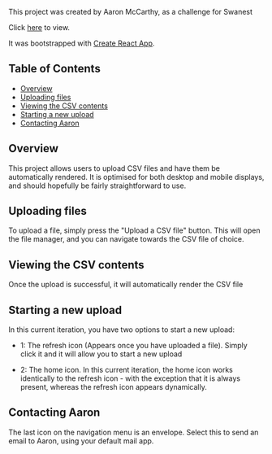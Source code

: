 This project was created by Aaron McCarthy, as a challenge for Swanest

Click [here](public/) to view.

It was bootstrapped with [Create React App](https://github.com/facebook/create-react-app).

## Table of Contents

- [Overview](#overview)
- [Uploading files](#uploading-files)
- [Viewing the CSV contents](#viewing-the-csv-contents)
- [Starting a new upload](#starting-a-new-upload)
- [Contacting Aaron](#contacting-aaron)

## Overview

This project allows users to upload CSV files and have them be automatically rendered. It is optimised for both desktop and mobile displays, and should hopefully be fairly straightforward to use.

## Uploading files

To upload a file, simply press the "Upload a CSV file" button. This will open the file manager, and you can navigate towards the CSV file of choice.

## Viewing the CSV contents

Once the upload is successful, it will automatically render the CSV file

## Starting a new upload

In this current iteration, you have two options to start a new upload:

- 1:  The refresh icon    (Appears once you have uploaded a file). Simply click it and it will allow you to start a new upload

- 2: The home icon. In this current iteration, the home icon works identically to the refresh icon - with the exception that it is always present, whereas the refresh icon appears dynamically.

## Contacting Aaron

The last icon on the navigation menu is an envelope. Select this to send an email to Aaron, using your default mail app.

